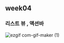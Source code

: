 ## week04
### 리스트 뷰 , 액션바 

![ezgif com-gif-maker (1)](https://user-images.githubusercontent.com/44018024/170814061-450389c8-4be0-4958-96db-9c7bd8d8b19f.gif)
